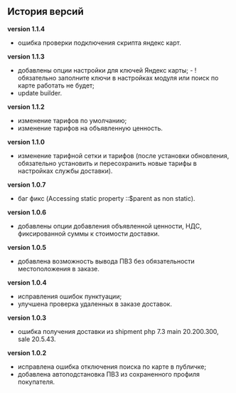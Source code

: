 <!-- cl-start -->
## История версий

**version 1.1.4**    
- ошибка проверки подключения скрипта яндекс карт.    

**version 1.1.3**    
- добавлены опции настройки для ключей Яндекс карты; - !обязательно заполните ключи в настройках модуля или поиск по карте работать не будет;    
- update builder.    

**version 1.1.2**    
- изменение тарифов по умолчанию;    
- изменение тарифов на объявленную ценность.    

**version 1.1.0**    
- изменение тарифной сетки и тарифов (после установки обновления, обязательно установить и пересохранить новые тарифы в настройках службы доставки).    

**version 1.0.7**    
- баг фикс (Accessing static property ::$parent as non static).    

**version 1.0.6**    
- добавлены опции добавления объявленной ценности, НДС, фиксированной суммы к стоимости доставки.    

**version 1.0.5**    
- добавлена возможность вывода ПВЗ без обязательности местоположения в заказе.    

**version 1.0.4**    
- исправления ошибок пунктуации;    
- улучшена проверка удаленных в заказе доставок.    

**version 1.0.3**    
- ошибка получения доставки из shipment php 7.3 main 20.200.300, sale 20.5.43.    

**version 1.0.2**    
- исправлена ошибка отключения поиска по карте в публичке;    
- добавлена автоподстановка ПВЗ из сохраненного профиля покупателя.    
<!-- cl-end -->
